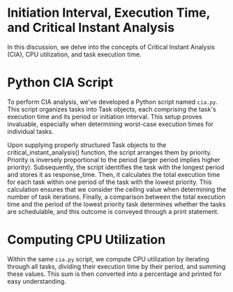 # Initiation Interval, Execution Time, and Critical Instant Analysis

In this discussion, we delve into the concepts of Critical Instant Analysis (CIA), CPU utilization, and task execution time.

# Python CIA Script
To perform CIA analysis, we've developed a Python script named `cia.py`. This script organizes tasks into Task objects, each comprising the task's execution time and its period or initiation interval. This setup proves invaluable, especially when determining worst-case execution times for individual tasks.

Upon supplying properly structured Task objects to the critical_instant_analysis() function, the script arranges them by priority. Priority is inversely proportional to the period (larger period implies higher priority). Subsequently, the script identifies the task with the longest period and stores it as response_time. Then, it calculates the total execution time for each task within one period of the task with the lowest priority. This calculation ensures that we consider the ceiling value when determining the number of task iterations. Finally, a comparison between the total execution time and the period of the lowest priority task determines whether the tasks are schedulable, and this outcome is conveyed through a print statement.

# Computing CPU Utilization
Within the same `cia.py` script, we compute CPU utilization by iterating through all tasks, dividing their execution time by their period, and summing these values. This sum is then converted into a percentage and printed for easy understanding. 


